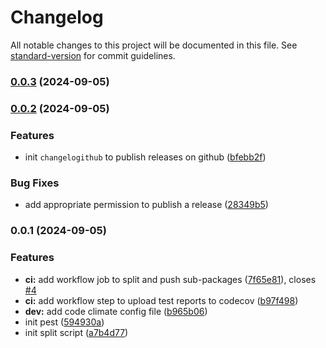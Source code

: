 # Changelog

All notable changes to this project will be documented in this file. See [standard-version](https://github.com/conventional-changelog/standard-version) for commit guidelines.

### [0.0.3](https://github.com/feryardiant/learn-monorepo/compare/v0.0.2...v0.0.3) (2024-09-05)

### [0.0.2](https://github.com/feryardiant/learn-monorepo/compare/v0.0.1...v0.0.2) (2024-09-05)


### Features

* init `changelogithub` to publish releases on github ([bfebb2f](https://github.com/feryardiant/learn-monorepo/commit/bfebb2f863ed451dc3879372cc08c248387f9224))


### Bug Fixes

* add appropriate permission to publish a release ([28349b5](https://github.com/feryardiant/learn-monorepo/commit/28349b59f3506ffc9f9340819884cfae74970850))

### 0.0.1 (2024-09-05)


### Features

* **ci:** add workflow job to split and push sub-packages ([7f65e81](https://github.com/feryardiant/learn-monorepo/commit/7f65e81ae0463032f5c51e86c2e7ab24bfaf812f)), closes [#4](https://github.com/feryardiant/learn-monorepo/issues/4)
* **ci:** add workflow step to upload test reports to codecov ([b97f498](https://github.com/feryardiant/learn-monorepo/commit/b97f498ffa25c1c7899aff93ab0eb21e5be415d4))
* **dev:** add code climate config file ([b965b06](https://github.com/feryardiant/learn-monorepo/commit/b965b06ca51a8fb642cf7fe97dcfd89c6528539b))
* init pest ([594930a](https://github.com/feryardiant/learn-monorepo/commit/594930a86a2090428b9619703ae0d2add5201a11))
* init split script ([a7b4d77](https://github.com/feryardiant/learn-monorepo/commit/a7b4d7789a686059014e69d208c0de79fd9275e7))
